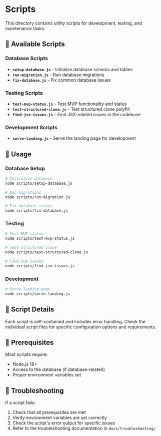 # Scripts

This directory contains utility scripts for development, testing, and maintenance tasks.

## 📁 Available Scripts

### Database Scripts

- **`setup-database.js`** - Initialize database schema and tables
- **`run-migration.js`** - Run database migrations
- **`fix-database.js`** - Fix common database issues

### Testing Scripts

- **`test-mvp-status.js`** - Test MVP functionality and status
- **`test-structured-clone.js`** - Test structured clone polyfill
- **`find-jsx-issues.js`** - Find JSX-related issues in the codebase

### Development Scripts

- **`serve-landing.js`** - Serve the landing page for development

## 🚀 Usage

### Database Setup

```bash
# Initialize database
node scripts/setup-database.js

# Run migrations
node scripts/run-migration.js

# Fix database issues
node scripts/fix-database.js
```

### Testing

```bash
# Test MVP status
node scripts/test-mvp-status.js

# Test structured clone
node scripts/test-structured-clone.js

# Find JSX issues
node scripts/find-jsx-issues.js
```

### Development

```bash
# Serve landing page
node scripts/serve-landing.js
```

## 📝 Script Details

Each script is self-contained and includes error handling. Check the individual script files for specific configuration options and requirements.

## 🔧 Prerequisites

Most scripts require:

- Node.js 18+
- Access to the database (if database-related)
- Proper environment variables set

## 🐛 Troubleshooting

If a script fails:

1. Check that all prerequisites are met
2. Verify environment variables are set correctly
3. Check the script's error output for specific issues
4. Refer to the troubleshooting documentation in `docs/troubleshooting/`
